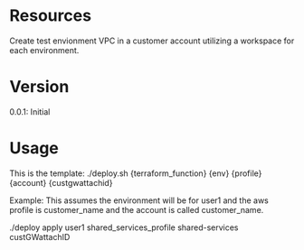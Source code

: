 # Resources
Create test envionment VPC in a customer account utilizing a workspace for each environment.

# Version
0.0.1: Initial

# Usage
This is the template:
./deploy.sh {terraform_function} {env} {profile} {account} {custgwattachid} 

Example: This assumes the environment will be for user1 and the aws profile is customer_name and the account is called customer_name.

./deploy apply user1 shared_services_profile shared-services custGWattachID
